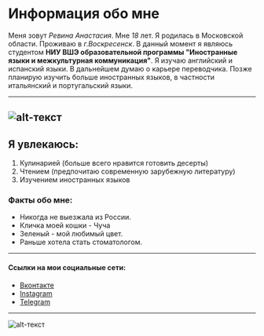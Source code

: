 # Информация обо мне
Меня зовут *Ревина Анастасия*. Мне *18* лет. Я родилась в Московской области. Проживаю в *г.Воскресенск*. В данный момент я являюсь студентом **НИУ ВШЭ образовательной программы "Иностранные языки и межкультурная коммуникация"**. Я изучаю английский и испанский языки. В дальнейшем думаю о карьере переводчика. Позже планирую изучить больше иностранных языков, в частности итальянский и португальский языки.

------------------
![alt-текст](https://pp.userapi.com/c841434/v841434496/5e906/vJNn_agwoyw.jpg "это я :)")
------------------
## Я увлекаюсь:
1. Кулинарией (больше всего нравится готовить десерты)
2. Чтением (предпочитаю современную зарубежную литературу)
3. Изучением иностранных языков

### Факты обо мне:
* Никогда не выезжала из России.
* Кличка моей кошки - Чуча
* Зеленый - мой любимый цвет.
* Раньше хотела стать стоматологом. 
------------------
#### Ссылки на мои социальные сети:
* [Вконтакте](https://vk.com/revinastasia "для общения :)")
* [Instagram](https://instagram.com/revinastasia "для фотографий :) друзья говорят, что я выкладываю интересные, красивые и смешные stories")
* [Telegram](https://t.me/revinastasia "для учебы :)")
------------------
![alt-текст](https://pp.userapi.com/c639722/v639722593/211d9/69MHY87pvFo.jpg)

